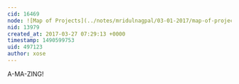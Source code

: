 ```yaml
---
cid: 16469
node: ![Map of Projects](../notes/mridulnagpal/03-01-2017/map-of-projects)
nid: 13979
created_at: 2017-03-27 07:29:13 +0000
timestamp: 1490599753
uid: 497123
author: xose
---
```


A-MA-ZING!
